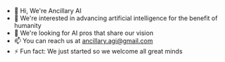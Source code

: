 - 👋 Hi, We're Ancillary AI
- 👀 We're interested in advancing artificial intelligence for the benefit of humanity
- 💞️ We're looking for AI pros that share our vision
- 📫 You can reach us at ancillary.agi@gmail.com
- ⚡ Fun fact: We just started so we welcome all great minds

<!---
ancillary-ai/ancillary-ai is a ✨ special ✨ repository because its `README.md` (this file) appears on your GitHub profile.
You can click the Preview link to take a look at your changes.
--->
